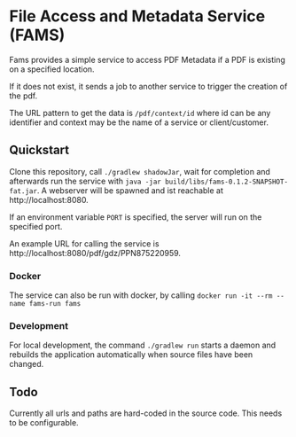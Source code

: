 # File Access and Metadata Service (FAMS)

Fams provides a simple service to access PDF Metadata if a PDF is existing on a specified location.

If it does not exist, it sends a job to another service to trigger the creation of the pdf.

The URL pattern to get the data is ```/pdf/context/id``` where id can be any identifier and context may be the name of a service or client/customer.

## Quickstart

Clone this repository, call ```./gradlew shadowJar```, wait for completion and afterwards run the service with ```java -jar build/libs/fams-0.1.2-SNAPSHOT-fat.jar```.
A webserver will be spawned and ist reachable at http://localhost:8080.

If an environment variable `PORT` is specified, the server will run on the specified port.

An example URL for calling the service is http://localhost:8080/pdf/gdz/PPN875220959.

### Docker

The service can also be run with docker, by calling ```docker run -it --rm --name fams-run fams```

### Development

For local development, the command ```./gradlew run``` starts a daemon and rebuilds the application automatically when source files have been changed.

## Todo

Currently all urls and paths are hard-coded in the source code. This needs to be configurable.
